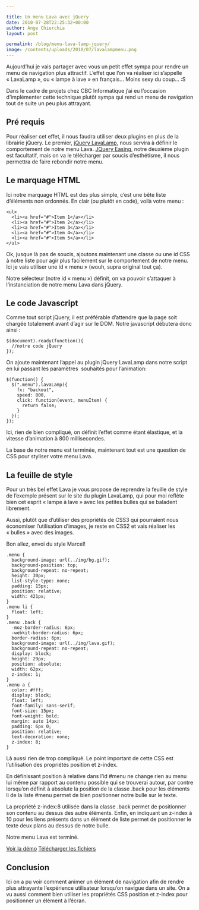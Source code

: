 ```yaml
---

title: Un menu Lava avec jQuery
date: 2010-07-28T22:25:32+00:00
author: Ange Chierchia
layout: post

permalink: /blog/menu-lava-lamp-jquery/
image: /contents/uploads/2010/07/lavalampmenu.png
---
```

Aujourd&rsquo;hui je vais partager avec vous un petit effet sympa pour rendre un menu de navigation plus attractif. L&rsquo;effet que l&rsquo;on va réaliser ici s&rsquo;appelle &laquo;&nbsp;LavaLamp&nbsp;&raquo;, ou &laquo;&nbsp;lampe à lave&nbsp;&raquo; en français&#8230; Moins sexy du coup&#8230; :S<!--more-->

Dans le cadre de projets chez CBC Informatique j&rsquo;ai eu l&rsquo;occasion d&rsquo;implémenter cette technique plutôt sympa qui rend un menu de navigation tout de suite un peu plus attrayant.

## Pré requis

Pour réaliser cet effet, il nous faudra utiliser deux plugins en plus de la librairie jQuery. Le premier, <a title="jQuery LavaLamp" href="http://plugins.jquery.com/project/lavalamp2" target="_blank">jQuery LavaLamp</a>, nous servira à définir le comportement de notre menu Lava. <a title="jQuery Easing" href="http://plugins.jquery.com/project/Easing" target="_blank">JQuery Easing</a>, notre deuxième plugin est facultatif, mais on va le télécharger par soucis d&rsquo;esthétisme, il nous permettra de faire rebondir notre menu.

## Le marquage HTML

Ici notre marquage HTML est des plus simple, c&rsquo;est une bête liste d&rsquo;éléments non ordonnés. En clair (ou plutôt en code), voilà votre menu :

    <ul>
      <li><a href="#">Item 1</a></li>
      <li><a href="#">Item 2</a></li>
      <li><a href="#">Item 3</a></li>
      <li><a href="#">Item 4</a></li>
      <li><a href="#">Item 5</a></li>
    </ul>

Ok, jusque là pas de soucis, ajoutons maintenant une classe ou une id CSS à notre liste pour agir plus facilement sur le comportement de notre menu. Ici je vais utiliser une id &laquo;&nbsp;menu&nbsp;&raquo; (wouh, supra original tout ça).

Notre sélecteur (notre id &laquo;&nbsp;menu&nbsp;&raquo;) définit, on va pouvoir s&rsquo;attaquer à l&rsquo;instanciation de notre menu Lava dans jQuery.

## Le code Javascript

Comme tout script jQuery, il est préférable d&rsquo;attendre que la page soit chargée totalement avant d&rsquo;agir sur le DOM. Notre javascript débutera donc ainsi :

    $(document).ready(function(){
      //notre code jQuery
    });

On ajoute maintenant l&rsquo;appel au plugin jQuery LavaLamp dans notre script en lui passant les paramètres  souhaités pour l&rsquo;animation:

    $(function() {
      $(".menu").lavaLamp({
        fx: "backout",
        speed: 800,
        click: function(event, menuItem) {
          return false;
        }
      });
    });

Ici, rien de bien compliqué, on définit l&rsquo;effet comme étant élastique, et la vitesse d&rsquo;animation à 800 millisecondes.

La base de notre menu est terminée, maintenant tout est une question de CSS pour styliser votre menu Lava.

## La feuille de style

Pour un très bel effet Lava je vous propose de reprendre la feuille de style de l&rsquo;exemple présent sur le site du plugin LavaLamp, qui pour moi reflète bien cet esprit &laquo;&nbsp;lampe à lave&nbsp;&raquo; avec les petites bulles qui se baladent librement.

Aussi, plutôt que d&rsquo;utiliser des propriétés de CSS3 qui pourraient nous économiser l&rsquo;utilisation d&rsquo;images, je reste en CSS2 et vais réaliser les &laquo;&nbsp;bulles&nbsp;&raquo; avec des images.

Bon allez, envoi du style Marcel!

    .menu {
      background-image: url(../img/bg.gif);
      background-position: top;
      background-repeat: no-repeat;
      height: 30px;
      list-style-type: none;
      padding: 15px;
      position: relative;
      width: 421px;
    }
    .menu li {
      float: left;
    }
    .menu .back {
      -moz-border-radius: 6px;
      -webkit-border-radius: 6px;
      border-radius: 6px;
      background-image: url(../img/lava.gif);
      background-repeat: no-repeat;
      display: block;
      height: 29px;
      position: absolute;
      width: 62px;
      z-index: 1;
    }
    .menu a {
      color: #fff;
      display: block;
      float: left;
      font-family: sans-serif;
      font-size: 15px;
      font-weight: bold;
      margin: auto 14px;
      padding: 6px 0;
      position: relative;
      text-decoration: none;
      z-index: 8;
    }

Là aussi rien de trop compliqué. Le point important de cette CSS est l&rsquo;utilisation des propriétés position et z-index.

En définissant position à relative dans l&rsquo;id #menu ne change rien au menu lui même par rapport au contenu possible qui se trouverai autour, par contre lorsqu&rsquo;on définit à absolute la position de la classe .back pour les éléments li de la liste #menu permet de bien positionner notre bulle sur le texte.

La propriété z-index:8 utilisée dans la classe .back permet de positionner son contenu au dessus des autre éléments. Enfin, en indiquant un z-index à 10 pour les liens présents dans un élément de liste permet de positionner le texte deux plans au dessus de notre bulle.

Notre menu Lava est terminé.

[Voir la démo](https://nighcrawl.github.io/lava-lamp-menu/) [Télécharger les fichiers](https://github.com/nighcrawl/lava-lamp-menu/)

## Conclusion

Ici on a pu voir comment animer un élément de navigation afin de rendre plus attrayante l&rsquo;expérience utilisateur lorsqu&rsquo;on navigue dans un site. On a vu aussi comment bien utiliser les propriétés CSS position et z-index pour positionner un élément à l&rsquo;écran.